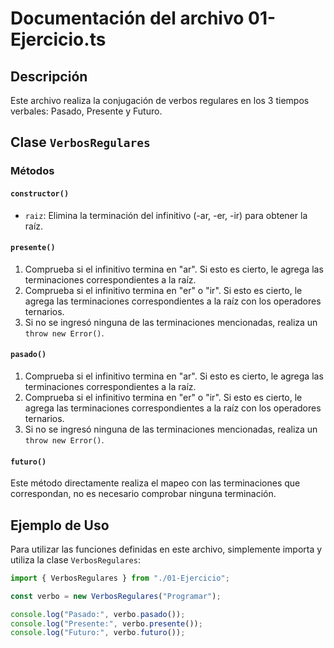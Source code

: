 # Documentación del archivo 01-Ejercicio.ts

## Descripción

Este archivo realiza la conjugación de verbos regulares en los 3 tiempos verbales: Pasado, Presente y Futuro.

## Clase `VerbosRegulares`

### Métodos

#### `constructor()`

- `raiz`: Elimina la terminación del infinitivo (-ar, -er, -ir) para obtener la raíz.

#### `presente()`

1. Comprueba si el infinitivo termina en "ar". Si esto es cierto, le agrega las terminaciones correspondientes a la raíz.
2. Comprueba si el infinitivo termina en "er" o "ir". Si esto es cierto, le agrega las terminaciones correspondientes a la raíz con los operadores ternarios.
3. Si no se ingresó ninguna de las terminaciones mencionadas, realiza un `throw new Error()`.

#### `pasado()`

1. Comprueba si el infinitivo termina en "ar". Si esto es cierto, le agrega las terminaciones correspondientes a la raíz.
2. Comprueba si el infinitivo termina en "er" o "ir". Si esto es cierto, le agrega las terminaciones correspondientes a la raíz con los operadores ternarios.
3. Si no se ingresó ninguna de las terminaciones mencionadas, realiza un `throw new Error()`.

#### `futuro()`

Este método directamente realiza el mapeo con las terminaciones que correspondan, no es necesario comprobar ninguna terminación.

## Ejemplo de Uso

Para utilizar las funciones definidas en este archivo, simplemente importa y utiliza la clase `VerbosRegulares`:

```typescript
import { VerbosRegulares } from "./01-Ejercicio";

const verbo = new VerbosRegulares("Programar");

console.log("Pasado:", verbo.pasado());
console.log("Presente:", verbo.presente());
console.log("Futuro:", verbo.futuro());
```
